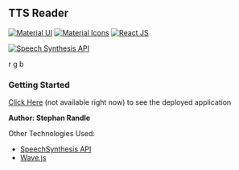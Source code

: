 ## TTS Reader

[![Material UI](https://img.shields.io/badge/Material%20UI-5.4.4-007FFF?style=flat-square&logo=mui)](https://mui.com/getting-started/installation/)
[![Material Icons](https://img.shields.io/badge/Material%20Icons-5.4.4-2196F3?style=flat-square&logo=materialdesignicons)](https://mui.com/components/material-icons/)
[![React JS](https://img.shields.io/badge/React%20JS-17.0.2-61DAFB?style=flat-square&logo=react)](https://reactjs.org/docs/getting-started.html)

[![Speech Synthesis API](https://img.shields.io/badge/Speech%20Synthesis-API-F5F5F5?style=flat-square&logo=mozilla)](https://reactjs.org/docs/getting-started.html)

r
g
b

### Getting Started

[Click Here]() (not available right now) to see the deployed application

**Author: Stephan Randle**

Other Technologies Used:

-   [SpeechSynthesis API](https://developer.mozilla.org/en-US/docs/Web/API/SpeechSynthesis)
-   [Wave.js](https://www.npmjs.com/package/@foobar404/wave)
